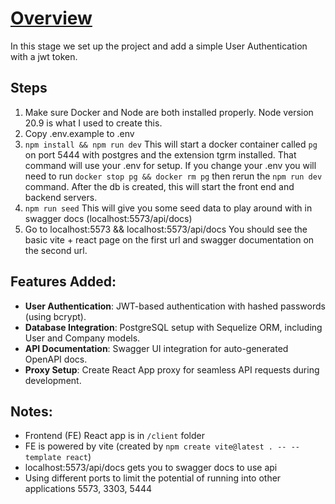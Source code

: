 # [Overview](https://drive.google.com/file/d/1jklVbtYduc8neXJLCht-CSeSh-67sz4E/view?usp=drive_link)
In this stage we set up the project and add a simple User Authentication with a jwt token.

## Steps
1. Make sure Docker and Node are both installed properly. Node version 20.9 is what I used to create this. 
2. Copy .env.example to .env
3. `npm install && npm run dev`
This will start a docker container called `pg` on port 5444 with postgres and the extension tgrm installed. That command will use your .env for setup. If you change your .env you will need to run `docker stop pg && docker rm pg` then rerun the `npm run dev` command. After the db is created, this will start the front end and backend servers. 
4. `npm run seed`
This will give you some seed data to play around with in swagger docs (localhost:5573/api/docs)
5. Go to localhost:5573 && localhost:5573/api/docs
You should see the basic vite + react page on the first url and swagger documentation on the second url.


## Features Added: 

- **User Authentication**: JWT-based authentication with hashed passwords (using bcrypt).
- **Database Integration**: PostgreSQL setup with Sequelize ORM, including User and Company models.
- **API Documentation**: Swagger UI integration for auto-generated OpenAPI docs.
- **Proxy Setup**: Create React App proxy for seamless API requests during development.


## Notes: 
- Frontend (FE) React app is in `/client` folder
- FE is powered by vite (created by `npm create vite@latest . -- --template react`)
- localhost:5573/api/docs gets you to swagger docs to use api
- Using different ports to limit the potential of running into other applications 5573, 3303, 5444
